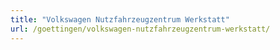 ```yaml
---
title: "Volkswagen Nutzfahrzeugzentrum Werkstatt"
url: /goettingen/volkswagen-nutzfahrzeugzentrum-werkstatt/
---
```

